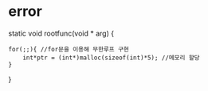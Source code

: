 # error

static void rootfunc(void * arg) {
    
	for(;;){ //for문을 이용해 무한루프 구현
		int*ptr = (int*)malloc(sizeof(int)*5); //메모리 할당
	}
}